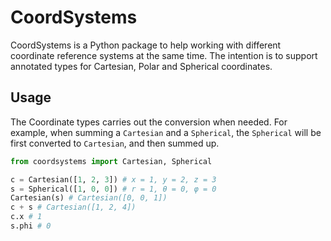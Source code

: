 # CoordSystems

CoordSystems is a Python package to help working with different coordinate reference systems at the same time. The intention is to support annotated types for Cartesian, Polar and Spherical coordinates.

## Usage

The Coordinate types carries out the conversion when needed. For example, when summing a `Cartesian` and a `Spherical`, the `Spherical` will be first converted to `Cartesian`, and then summed up.

```python
from coordsystems import Cartesian, Spherical

c = Cartesian([1, 2, 3]) # x = 1, y = 2, z = 3
s = Spherical([1, 0, 0]) # r = 1, θ = 0, φ = 0
Cartesian(s) # Cartesian([0, 0, 1])
c + s # Cartesian([1, 2, 4])
c.x # 1
s.phi # 0
```